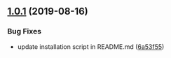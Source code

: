 ## [1.0.1](https://github.com/draftup/react-event-boundary/compare/v1.0.0...v1.0.1) (2019-08-16)

### Bug Fixes

- update installation script in README.md ([6a53f55](https://github.com/draftup/react-event-boundary/commit/6a53f55))

